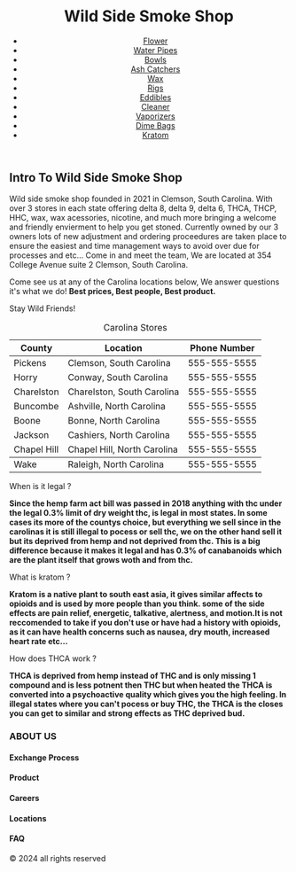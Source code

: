 <!DOCTYPE html>
<html lang="en">
 <head>
  <meta charset="UTF-8">
  <meta name="viewport"
 content="width=device-width,inital-scale=1.0">
  <link rel="stylesheet"
   href="style.css">
  </head>
 <title> Wild Side Smoke Shop </title>
 <body>
  <header> 
   <h1> Wild Side Smoke Shop </h1>
   <nav>
    <ul>
     <li><a href="https://canabuddy.com">Flower
       </li></a>
     <li><a href="https://waterpipes.com">Water Pipes
       </li></a>
     <li><a href="https://www.grasscity.com">Bowls
       </li></a>
     <li><a href="https://www.smokecartel.com">Ash
       Catchers</li></a>
     <li><a href="https://canabuddy.com">Wax</li></a>
     <li><a href="https://www.smokecartel.com">Rigs</li></a>
     <li><a href="https://serenetree.com">
       Eddibles</li></a>
     <li><a href="https://www.smokecartel.com">
       Cleaner</li></a>
     <li><a
       href="https://www.smokecartel.com">
       Vaporizers </li></a>
     <li><a href="https://www.dimebags.com">Dime Bags
       </li></a>
      <li><a href="https://www.mayoclinic.org">Kratom</li></a>
    </ul>
   </nav>
  </header>
  <main>
   <section>
   <article>
    <h2> Intro To Wild Side Smoke Shop </h2>
    <p> Wild side smoke shop founded in
     2021 in Clemson, South Carolina.
     With over 3 stores in each
     state offering delta 8, delta
     9, delta 6, THCA, THCP, HHC, wax,
     wax acessories, nicotine, and much
     more
     bringing a welcome and friendly
     envierment to help you get stoned. Currently owned by our 3 owners lots of new adjustment and ordering proceedures are taken place to ensure the easiest and time management ways to avoid over due for processes and etc... Come in and meet the team, We are located at 354 College Avenue suite 2 Clemson, South Carolina. 
    </p>
    </article>
   </section>
   <section>
   <article>
    <p> Come see us at any of the
     Carolina
     locations below, We answer questions
     it's what we do! <strong>Best
      prices, Best people, Best product.
     </strong></p>
     </article>
   </section>
   <p id="center-align">Stay Wild
    Friends!</p>
  <table>
   <caption>Carolina Stores</caption>
   <theader>
    <tr>
     <th>County</th>
     <th>Location</th>
     <th>Phone Number</th>
   </theader>
   </tr>
   <tbody>
    <tr>
     <td>Pickens</td>
     <td>Clemson, South Carolina</td>
     <td>555-555-5555</td>
    </tr>
    <tr>
     <td>Horry</td>
     <td>Conway, South Carolina</td>
     <td>555-555-5555</td>
    </tr>
    <tr>
     <td>Charelston</td>
     <td>Charelston, South Carolina
     </td>
     <td>555-555-5555</td>
    </tr>
    <tr>
     <td>Buncombe</td>
     <td>Ashville, North Carolina</td>
     <td>555-555-5555</td>
    </tr>
    <tr>
     <td>Boone</td>
     <td>Bonne, North Carolina</td>
     <td>555-555-5555</td>
    </tr>
    <tr>
     <td>Jackson</td>
     <td>Cashiers, North Carolina</td>
     <td>555-555-5555</td>
    </tr>
    <tr>
     <td>Chapel Hill</td>
     <td>Chapel Hill, North Carolina
     </td>
     <td>555-555-5555</td>
   </tbody>
   </tr>
   <tfooter>
    <tr>
     <td>Wake</td>
     <td>Raleigh, North Carolina</td>
     <td>555-555-5555</td>
   </tfooter>
   </tr>
  </table>
  <div id="top-div">
   <span class="top-span">When is it
    legal ?</span>
   <p><strong>Since the hemp farm act
     bill was passed in 2018 anything
     with thc under the legal 0.3%
     limit of dry weight thc, is legal
     in most states. In some cases its
     more of the countys choice, but
     everything we sell since in the
     carolinas it is still illegal to
     pocess or sell thc, we on the
     other hand sell it but its
     deprived from hemp and not
     deprived from thc. This is a big
     difference because it makes it
     legal and has 0.3% of canabanoids
     which are the plant itself that
     grows woth and from thc. </strong>
   </p>
  </div>
  <div id="mid-div">
   <span class="mid-span">What is
    kratom ?</span>
   <p><strong>Kratom is a native plant
     to south east asia, it gives
     similar affects to opioids and is
     used by more people than you
     think. some of the side effects
     are pain relief, energetic,
     talkative, alertness, and
     motion.It is not reccomended to
     take if you don't use or have had
     a history with opioids, as it can
     have health concerns such as
     nausea, dry mouth, increased heart
     rate etc... </strong></p>
  </div>
  <div id="bottom-div">
   <span class="bottom-span">How does
    THCA work ?</span>
   <p><strong> THCA is deprived from
     hemp instead of THC and is only
     missing 1 compound and is less
     potnent then THC but when heated
     the THCA is converted into a
     psychoactive quality which gives
     you the high feeling. In illegal
     states where you can't pocess or
     buy THC, the THCA is the closes
     you can get to similar and strong
     effects as THC deprived
     bud.</strong></p>
     </main>
  </div>
  <h3>ABOUT US</h3>
  <footer>
  <h4 <a href="https://www.exchangeprocess.com">Exchange Process</a></h4>
  <h4 <a href="https://www.wildsideproduct.com">Product</a></h4>
  <h4 <a href="https://www.wildsidecareers.com">Careers</a></h4>
  <h4 <a href="https://www.wildsidelocations.com">Locations</a></h4>
  <h4 <a href="https://www.mostaskedquestionsatwildside.com">FAQ</a></h4>
   <p>&copy; 2024 all rights reserved
   </p>
  </footer>
 </body>
</html>